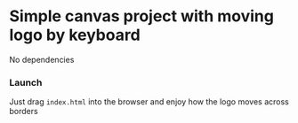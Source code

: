 # Simple canvas project with moving logo by keyboard

No dependencies

### Launch
Just drag ```index.html``` into the browser and enjoy how the logo moves across borders

